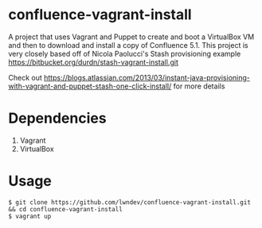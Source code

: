 confluence-vagrant-install
===================

A project that uses Vagrant and Puppet to create and boot a VirtualBox VM and then to download and install a copy of Confluence 5.1.  This project is very closely based off of Nicola Paolucci's Stash provisioning example https://bitbucket.org/durdn/stash-vagrant-install.git

Check out https://blogs.atlassian.com/2013/03/instant-java-provisioning-with-vagrant-and-puppet-stash-one-click-install/ for more details

# Dependencies

1. Vagrant
2. VirtualBox

# Usage

	$ git clone https://github.com/lwndev/confluence-vagrant-install.git && cd confluence-vagrant-install
	$ vagrant up
